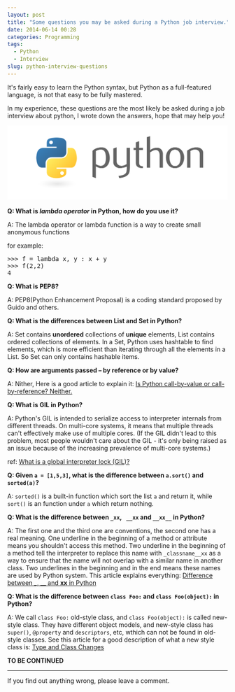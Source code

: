 ```yaml
---
layout: post
title: "Some questions you may be asked during a Python job interview."
date: 2014-06-14 00:28
categories: Programming
tags:
  - Python
  - Interview
slug: python-interview-questions
---
```


It's fairly easy to learn the Python syntax, but Python as a full-featured language, is not that easy to be fully mastered.

In my experience, these questions are the most likely be asked during a job interview about python, I wrote down the answers, hope that may help you!

![Python](/images/python.png)

**Q: What is *lambda operator* in Python, how do you use it?**

A: The lambda operator or lambda function is a way to create small anonymous functions

for example:

<pre class="brush: python; highlight: python; html-script: true">
>>> f = lambda x, y : x + y
>>> f(2,2)
4
</pre>

**Q: What is PEP8?**

A: PEP8(Python Enhancement Proposal) is a coding standard proposed by Guido and others.

<!--more-->

**Q: What is the differences between List and Set in Python?**

A: Set contains **unordered** collections of **unique**  elements, List contains ordered collections of elements. In a Set, Python uses hashtable to find elements, which is more efficient than iterating through all the elements in a List. So Set can only contains hashable items.

**Q: How are arguments passed – by reference or by value?**

A: Nither, Here is a good article to explain it: [Is Python call-by-value or call-by-reference? Neither.](http://www.jeffknupp.com/blog/2012/11/13/is-python-callbyvalue-or-callbyreference-neither/)

**Q: What is GIL in Python?**

A: Python's GIL is intended to serialize access to interpreter internals from different threads. On multi-core systems, it means that multiple threads can't effectively make use of multiple cores. (If the GIL didn't lead to this problem, most people wouldn't care about the GIL - it's only being raised as an issue because of the increasing prevalence of multi-core systems.)

ref: [What is a global interpreter lock (GIL)?](http://stackoverflow.com/questions/1294382/what-is-a-global-interpreter-lock-gil)

**Q: Given `a = [1,5,3]`, what is the difference between `a.sort()` and `sorted(a)`?**

A: `sorted()` is a built-in function which sort the list `a` and return it, while `sort()` is an function under `a` which return nothing.

**Q: What is the difference between `_xx`, ` __xx` and `__xx__` in Python?**

A: The first one and the third one are conventions, the second one has a real meaning. One underline in the beginning of a method or attribute means you shouldn't access this method. Two underline in the beginning of a method tell the interpreter to replace this name with `_classname__xx` as a way to ensure that the name will not overlap with a similar name in another class. Two underlines in the beginning and in the end means these names are used by Python system. This article explains everything: [Difference between _, __ and __xx__ in Python ](http://igorsobreira.com/2010/09/16/difference-between-one-underline-and-two-underlines-in-python.html)

**Q: What is the difference between `class Foo:` and `class Foo(object):` in Python?**

A: We call `class Foo:` old-style class, and `class Foo(object):` is called new-style class. They have different object models, and new-style class has `super()`, `@property` and `descriptors`, etc, wthich can not be found in old-style classes. See this article for a good description of what a new style class is: [Type and Class Changes](https://docs.python.org/release/2.2.3/whatsnew/sect-rellinks.html)

**TO BE CONTINUED**

---

If you find out anything wrong, please leave a comment.
